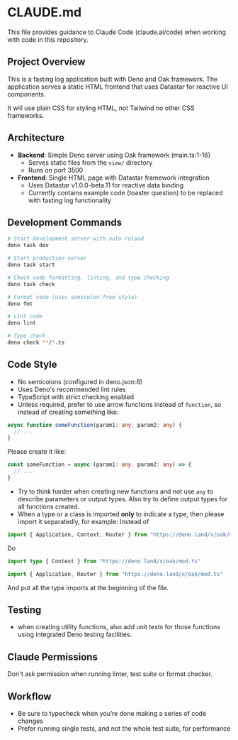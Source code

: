 # CLAUDE.md

This file provides guidance to Claude Code (claude.ai/code) when working with
code in this repository.

## Project Overview

This is a fasting log application built with Deno and Oak framework. The
application serves a static HTML frontend that uses Datastar for reactive UI
components.

It will use plain CSS for styling HTML, not Tailwind no other CSS frameworks.

## Architecture

- **Backend**: Simple Deno server using Oak framework (main.ts:1-16)
  - Serves static files from the `view/` directory
  - Runs on port 3500
- **Frontend**: Single HTML page with Datastar framework integration
  - Uses Datastar v1.0.0-beta.11 for reactive data binding
  - Currently contains example code (toaster question) to be replaced with
    fasting log functionality

## Development Commands

```bash
# Start development server with auto-reload
deno task dev

# Start production server
deno task start

# Check code formatting, linting, and type checking
deno task check

# Format code (uses semicolon-free style)
deno fmt

# Lint code
deno lint

# Type check
deno check **/*.ts
```

## Code Style

- No semicolons (configured in deno.json:8)
- Uses Deno's recommended lint rules
- TypeScript with strict checking enabled
- Unless required, prefer to use arrow functions instead of `function`, so
  instead of creating something like:

```ts
async function someFunction(param1: any, param2: any) {
  // ...
}
```

Please create it like:

```ts
const someFunction = async (param1: any, param2: any) => {
  // ...
}
```

- Try to think harder when creating new functions and not use `any` to describe
  parameters or output types. Also try to define output types for all functions
  created.
- When a type or a class is imported **only** to indicate a type, then please
  import it separatedly, for example: Instead of

```ts
import { Application, Context, Router } from "https://deno.land/x/oak/mod.ts"
```

Do

```ts
import type { Context } from "https://deno.land/x/oak/mod.ts"

import { Application, Router } from "https://deno.land/x/oak/mod.ts"
```

And put all the type imports at the beginning of the file.

## Testing

- when creating utility functions, also add unit tests for those functions using
  integrated Deno testing facilities.

## Claude Permissions

Don't ask permission when running linter, test suite or format checker.

## Workflow

- Be sure to typecheck when you’re done making a series of code changes
- Prefer running single tests, and not the whole test suite, for performance
